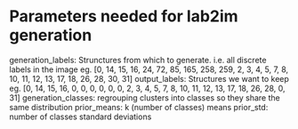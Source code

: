 # Parameters needed for lab2im generation 

generation_labels: Strunctures from which to generate. i.e. all discrete labels in the image 
    eg. [0, 14, 15, 16, 24, 72, 85, 165, 258, 259, 2, 3, 4, 5, 7, 8, 10, 11, 12, 13, 17, 18, 26, 28, 30, 31]
output_labels: Structures we want to keep
    eg. [0, 14, 15, 16, 0, 0, 0, 0, 0, 0, 2, 3, 4, 5, 7, 8, 10, 11, 12, 13, 17, 18, 26, 28, 0, 31]
generation_classes: regrouping clusters into classes so they share the same distribution
prior_means: k (number of classes) means
prior_std: number of classes standard deviations